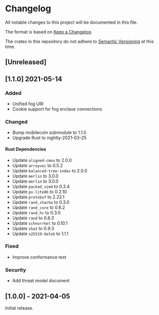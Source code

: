 # Changelog
All notable changes to this project will be documented in this file.

The format is based on [Keep a Changelog](https://keepachangelog.com/en/1.0.0/).

The crates in this repository do not adhere to [Semantic Versioning](https://semver.org/spec/v2.0.0.html) at this time.

## [Unreleased]

## [1.1.0] 2021-05-14

### Added

 - Unified fog URI
 - Cookie support for fog enclave connections

### Changed

 - Bump mobilecoin submodule to 1.1.0
 - Upgrade Rust to nightly-2021-03-25

#### Rust Dependencies

 - Update `aligned-cmov` to 2.0.0
 - Update `arrayvec` to 0.5.2
 - Update `balanced-tree-index` to 2.0.0
 - Update `merlin` to 3.0.0
 - Update `merlin` to 3.0.0
 - Update `packed_simd` to 0.3.4
 - Update `pv-lite86` to 0.2.10
 - Update `protobuf` to 2.22.1
 - Update `rand_chacha` to 0.3.0
 - Update `rand_core` to 0.6.2
 - Update `rand_hc` to 0.3.0
 - Update `rand` to 0.8.3
 - Update `schnorrkel` to 0.10.1
 - Update `sha2` to 0.9.3
 - Update `x25519-dalek` to 1.1.1

### Fixed

 - Improve conformance test

### Security

 - Add threat model document

## [1.0.0] - 2021-04-05

Initial release.
